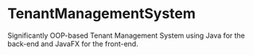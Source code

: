 # TenantManagementSystem
Significantly OOP-based Tenant Management System using Java for the back-end and JavaFX for the front-end.
